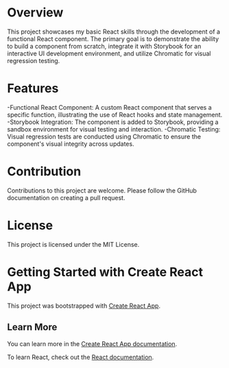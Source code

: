 # Overview 
This project showcases my basic React skills through the development of a functional React component. The primary goal is to demonstrate the ability to build a component from scratch, integrate it with Storybook for an interactive UI development environment, and utilize Chromatic for visual regression testing.

# Features
-Functional React Component: A custom React component that serves a specific function, illustrating the use of React hooks and state management.
-Storybook Integration: The component is added to Storybook, providing a sandbox environment for visual testing and interaction.
-Chromatic Testing: Visual regression tests are conducted using Chromatic to ensure the component's visual integrity across updates.

# Contribution
Contributions to this project are welcome. Please follow the GitHub documentation on creating a pull request.

# License
This project is licensed under the MIT License.

# Getting Started with Create React App

This project was bootstrapped with [Create React App](https://github.com/facebook/create-react-app).

## Learn More

You can learn more in the [Create React App documentation](https://facebook.github.io/create-react-app/docs/getting-started).

To learn React, check out the [React documentation](https://reactjs.org/).

